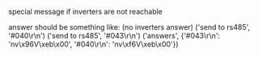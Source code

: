 special message if inverters are not reachable

answer should be something like: (no inverters answer)
('send to rs485', '#040\r\n')
('send to rs485', '#043\r\n')
('answers', {'#043\r\n': 'nv\x96V\xeb\x00', '#040\r\n': 'nv\xf6V\xeb\x00'})


